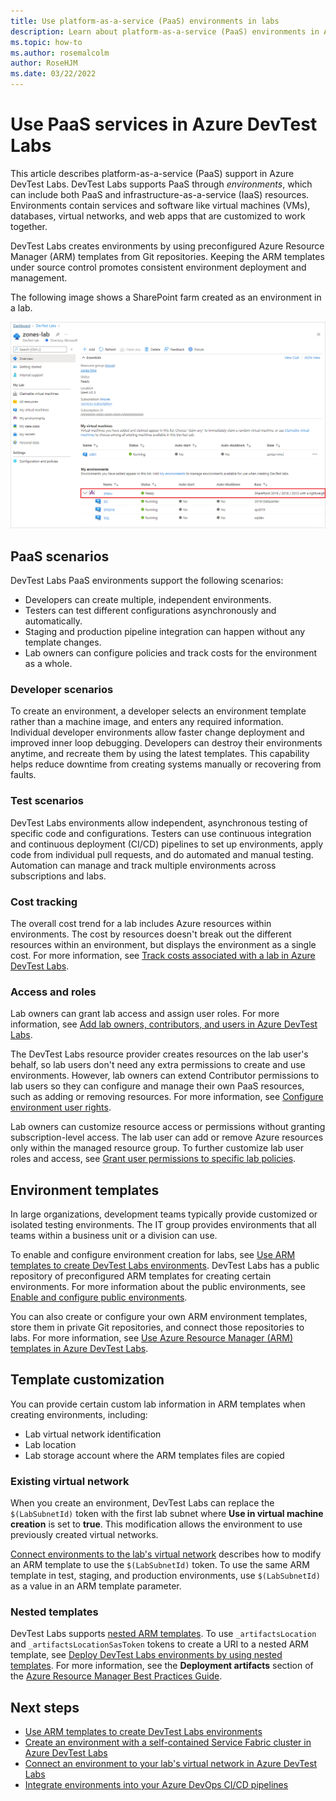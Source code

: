 ```yaml
---
title: Use platform-as-a-service (PaaS) environments in labs
description: Learn about platform-as-a-service (PaaS) environments in Azure DevTest Labs.
ms.topic: how-to
ms.author: rosemalcolm
author: RoseHJM
ms.date: 03/22/2022
---
```


# Use PaaS services in Azure DevTest Labs

This article describes platform-as-a-service (PaaS) support in Azure DevTest Labs. DevTest Labs supports PaaS through *environments*, which can include both PaaS and infrastructure-as-a-service (IaaS) resources. Environments contain services and software like virtual machines (VMs), databases, virtual networks, and web apps that are customized to work together.

DevTest Labs creates environments by using preconfigured Azure Resource Manager (ARM) templates from Git repositories. Keeping the ARM templates under source control promotes consistent environment deployment and management.

The following image shows a SharePoint farm created as an environment in a lab.

![Screenshot of a SharePoint environment in a lab.](media/use-paas-services/environments.png)

## PaaS scenarios

DevTest Labs PaaS environments support the following scenarios:

- Developers can create multiple, independent environments.
- Testers can test different configurations asynchronously and automatically.
- Staging and production pipeline integration can happen without any template changes.
- Lab owners can configure policies and track costs for the environment as a whole.

### Developer scenarios

To create an environment, a developer selects an environment template rather than a machine image, and enters any required information. Individual developer environments allow faster change deployment and improved inner loop debugging. Developers can destroy their environments anytime, and recreate them by using the latest templates. This capability helps reduce downtime from creating systems manually or recovering from faults.

### Test scenarios

DevTest Labs environments allow independent, asynchronous testing of specific code and configurations. Testers can use continuous integration and continuous deployment (CI/CD) pipelines to set up environments, apply code from individual pull requests, and do automated and manual testing. Automation can manage and track multiple environments across subscriptions and labs.

### Cost tracking

The overall cost trend for a lab includes Azure resources within environments. The cost by resources doesn't break out the different resources within an environment, but displays the environment as a single cost. For more information, see [Track costs associated with a lab in Azure DevTest Labs](devtest-lab-configure-cost-management.md).

### Access and roles

Lab owners can grant lab access and assign user roles. For more information, see [Add lab owners, contributors, and users in Azure DevTest Labs](devtest-lab-add-devtest-user.md).

The DevTest Labs resource provider creates resources on the lab user's behalf, so lab users don't need any extra permissions to create and use environments. However, lab owners can extend Contributor permissions to lab users so they can configure and manage their own PaaS resources, such as adding or removing resources. For more information, see [Configure environment user rights](devtest-lab-create-environment-from-arm.md#configure-environment-user-rights).

Lab owners can customize resource access or permissions without granting subscription-level access. The lab user can add or remove Azure resources only within the managed resource group. To further customize lab user roles and access, see [Grant user permissions to specific lab policies](devtest-lab-grant-user-permissions-to-specific-lab-policies.md).

## Environment templates

In large organizations, development teams typically provide customized or isolated testing environments. The IT group provides environments that all teams within a business unit or a division can use.

To enable and configure environment creation for labs, see [Use ARM templates to create DevTest Labs environments](devtest-lab-create-environment-from-arm.md). DevTest Labs has a public repository of preconfigured ARM templates for creating certain environments. For more information about the public environments, see [Enable and configure public environments](devtest-lab-create-environment-from-arm.md#enable-and-configure-public-environments).

You can also create or configure your own ARM environment templates, store them in private Git repositories, and connect those repositories to labs. For more information, see [Use Azure Resource Manager (ARM) templates in Azure DevTest Labs](devtest-lab-use-arm-and-powershell-for-lab-resources.md).

## Template customization

You can provide certain custom lab information in ARM templates when creating environments, including:

- Lab virtual network identification
- Lab location
- Lab storage account where the ARM templates files are copied
 
### Existing virtual network

When you create an environment, DevTest Labs can replace the `$(LabSubnetId)` token with the first lab subnet where **Use in virtual machine creation** is set to **true**. This modification allows the environment to use previously created virtual networks.

[Connect environments to the lab's virtual network](connect-environment-lab-virtual-network.md) describes how to modify an ARM template to use the `$(LabSubnetId)` token. To use the same ARM template in test, staging, and production environments, use `$(LabSubnetId)` as a value in an ARM template parameter.

### Nested templates

DevTest Labs supports [nested ARM templates](/azure/azure-resource-manager/templates/linked-templates). To use `_artifactsLocation` and `_artifactsLocationSasToken` tokens to create a URI to a nested ARM template, see [Deploy DevTest Labs environments by using nested templates](deploy-nested-template-environments.md). For more information, see the **Deployment artifacts** section of the [Azure Resource Manager Best Practices Guide](https://github.com/Azure/azure-quickstart-templates/blob/master/1-CONTRIBUTION-GUIDE/best-practices.md#deployment-artifacts-nested-templates-scripts).

## Next steps

- [Use ARM templates to create DevTest Labs environments](devtest-lab-create-environment-from-arm.md)
- [Create an environment with a self-contained Service Fabric cluster in Azure DevTest Labs](create-environment-service-fabric-cluster.md)
- [Connect an environment to your lab's virtual network in Azure DevTest Labs](connect-environment-lab-virtual-network.md)
- [Integrate environments into your Azure DevOps CI/CD pipelines](integrate-environments-devops-pipeline.md)


